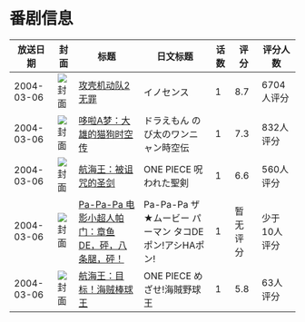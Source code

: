 # 番剧信息

|放送日期|封面|标题|日文标题|话数|评分|评分人数|
|---|---|---|---|---|---|---|
|2004-03-06|![封面](https://lain.bgm.tv/pic/cover/c/ac/1d/238_jJONA.jpg)|[攻壳机动队2 无罪](https://bangumi.tv/subject/238)|イノセンス|1|8.7|6704人评分|
|2004-03-06|![封面](https://lain.bgm.tv/pic/cover/c/26/33/470_JV4qL.jpg)|[哆啦A梦：大雄的猫狗时空传](https://bangumi.tv/subject/470)|ドラえもん のび太のワンニャン時空伝|1|7.3|832人评分|
|2004-03-06|![封面](https://lain.bgm.tv/pic/cover/c/dc/51/1990_IlfkD.jpg)|[航海王：被诅咒的圣剑](https://bangumi.tv/subject/1990)|ONE PIECE 呪われた聖剣|1|6.6|560人评分|
|2004-03-06|![封面](https://lain.bgm.tv/pic/cover/c/60/de/111339_711zE.jpg)|[Pa-Pa-Pa 电影小超人帕门：章鱼DE，砰，八条腿，砰！](https://bangumi.tv/subject/111339)|Pa-Pa-Pa ザ★ムービー パーマン タコDEポン!アシHAポン!|1|暂无评分|少于10人评分|
|2004-03-06|![封面](https://lain.bgm.tv/pic/cover/c/19/c2/162049_k3hhh.jpg)|[航海王：目标！海贼棒球王](https://bangumi.tv/subject/162049)|ONE PIECE めざせ!海賊野球王|1|5.8|63人评分|
